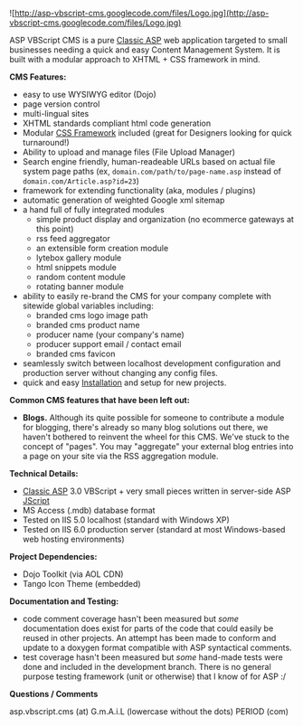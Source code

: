 ![http://asp-vbscript-cms.googlecode.com/files/Logo.jpg](http://asp-vbscript-cms.googlecode.com/files/Logo.jpg)

ASP VBScript CMS is a pure [Classic ASP](http://en.wikipedia.org/wiki/Classic_ASP) web application targeted to small businesses needing a quick and easy Content Management System.  It is built with a modular approach to XHTML + CSS framework in mind.

**CMS Features:**
  * easy to use WYSIWYG editor (Dojo)
  * page version control
  * multi-lingual sites
  * XHTML standards compliant html code generation
  * Modular [CSS Framework](CssFramework.md) included (great for Designers looking for quick turnaround!)
  * Ability to upload and manage files (File Upload Manager)
  * Search engine friendly, human-readeable URLs based on actual file system page paths (ex, `domain.com/path/to/page-name.asp` instead of `domain.com/Article.asp?id=23`)
  * framework for extending functionality (aka, modules / plugins)
  * automatic generation of weighted Google xml sitemap
  * a hand full of fully integrated modules
    * simple product display and organization (no ecommerce gateways at this point)
    * rss feed aggregator
    * an extensible form creation module
    * lytebox gallery module
    * html snippets module
    * random content module
    * rotating banner module
  * ability to easily re-brand the CMS for your company complete with sitewide global variables including:
    * branded cms logo image path
    * branded cms product name
    * producer name (your company's name)
    * producer support email / contact email
    * branded cms favicon
  * seamlessly switch between localhost development configuration and production server without changing any config files.
  * quick and easy [Installation](Installation.md) and setup for new projects.

**Common CMS features that have been left out:**

  * **Blogs.** Although its quite possible for someone to contribute a module for blogging, there's already so many blog solutions out there, we haven't bothered to reinvent the wheel for this CMS. We've stuck to the concept of "pages".  You may "aggregate" your external blog entries into a page on your site via the RSS aggregation module.


**Technical Details:**

  * [Classic ASP](http://en.wikipedia.org/wiki/Classic_ASP) 3.0 VBScript + very small pieces written in server-side ASP [JScript](http://en.wikipedia.org/wiki/JScript)
  * MS Access (.mdb) database format
  * Tested on IIS 5.0 localhost (standard with Windows XP)
  * Tested on IIS 6.0 production server (standard at most Windows-based web hosting environments)


**Project Dependencies:**

  * Dojo Toolkit (via AOL CDN)
  * Tango Icon Theme (embedded)

**Documentation and Testing:**

  * code comment coverage hasn't been measured but _some_ documentation does exist for parts of the code that could easily be reused in other projects. An attempt has been made to conform and update to a doxygen format compatible with ASP syntactical comments.
  * test coverage hasn't been measured but _some_ hand-made tests were done and included in the development branch. There is no general purpose testing framework (unit or otherwise) that I know of for ASP :/

**Questions / Comments**

asp.vbscript.cms  (at) G.m.A.i.L  (lowercase without the dots)  PERIOD (com)